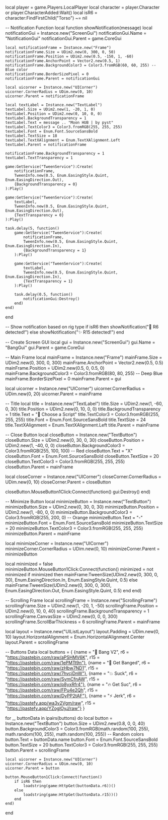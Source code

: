 local player = game.Players.LocalPlayer
local character = player.Character or player.CharacterAdded:Wait()
local isR6 = character:FindFirstChild("Torso") ~= nil

-- Notification Function
local function showNotification(message)
    local notificationGui = Instance.new("ScreenGui")
    notificationGui.Name = "NotificationGui"
    notificationGui.Parent = game.CoreGui

    local notificationFrame = Instance.new("Frame")
    notificationFrame.Size = UDim2.new(0, 300, 0, 50)
    notificationFrame.Position = UDim2.new(0.5, -150, 1, -60)
    notificationFrame.AnchorPoint = Vector2.new(0.5, 1)
    notificationFrame.BackgroundColor3 = Color3.fromRGB(60, 60, 255) -- Blue color
    notificationFrame.BorderSizePixel = 0
    notificationFrame.Parent = notificationGui

    local uicorner = Instance.new("UICorner")
    uicorner.CornerRadius = UDim.new(0, 10)
    uicorner.Parent = notificationFrame

    local textLabel = Instance.new("TextLabel")
    textLabel.Size = UDim2.new(1, -20, 1, 0)
    textLabel.Position = UDim2.new(0, 10, 0, 0)
    textLabel.BackgroundTransparency = 1
    textLabel.Text = message .. "Moon HUB | by pyst"
    textLabel.TextColor3 = Color3.fromRGB(255, 255, 255)
    textLabel.Font = Enum.Font.SourceSansBold
    textLabel.TextSize = 18
    textLabel.TextXAlignment = Enum.TextXAlignment.Left
    textLabel.Parent = notificationFrame

    notificationFrame.BackgroundTransparency = 1
    textLabel.TextTransparency = 1

    game:GetService("TweenService"):Create(
        notificationFrame,
        TweenInfo.new(0.5, Enum.EasingStyle.Quint, Enum.EasingDirection.Out),
        {BackgroundTransparency = 0}
    ):Play()

    game:GetService("TweenService"):Create(
        textLabel,
        TweenInfo.new(0.5, Enum.EasingStyle.Quint, Enum.EasingDirection.Out),
        {TextTransparency = 0}
    ):Play()

    task.delay(5, function()
        game:GetService("TweenService"):Create(
            notificationFrame,
            TweenInfo.new(0.5, Enum.EasingStyle.Quint, Enum.EasingDirection.In),
            {BackgroundTransparency = 1}
        ):Play()

        game:GetService("TweenService"):Create(
            textLabel,
            TweenInfo.new(0.5, Enum.EasingStyle.Quint, Enum.EasingDirection.In),
            {TextTransparency = 1}
        ):Play()

        task.delay(0.5, function()
            notificationGui:Destroy()
        end)
    end)
end

-- Show notification based on rig type
if isR6 then
    showNotification("🌟 R6 detected!")
else
    showNotification("✨ R15 detected!")
end

-- Create Screen GUI
local gui = Instance.new("ScreenGui")
gui.Name = "BangGui"
gui.Parent = game.CoreGui

-- Main Frame
local mainFrame = Instance.new("Frame")
mainFrame.Size = UDim2.new(0, 300, 0, 300)
mainFrame.AnchorPoint = Vector2.new(0.5, 0.5)
mainFrame.Position = UDim2.new(0.5, 0, 0.5, 0)
mainFrame.BackgroundColor3 = Color3.fromRGB(80, 80, 255) -- Deep Blue
mainFrame.BorderSizePixel = 0
mainFrame.Parent = gui

local uicorner = Instance.new("UICorner")
uicorner.CornerRadius = UDim.new(0, 20)
uicorner.Parent = mainFrame

-- Title
local title = Instance.new("TextLabel")
title.Size = UDim2.new(1, -60, 0, 30)
title.Position = UDim2.new(0, 10, 0, 0)
title.BackgroundTransparency = 1
title.Text = "🎨 Choose a Script"
title.TextColor3 = Color3.fromRGB(255, 255, 255)
title.Font = Enum.Font.SourceSansBold
title.TextSize = 24
title.TextXAlignment = Enum.TextXAlignment.Left
title.Parent = mainFrame

-- Close Button
local closeButton = Instance.new("TextButton")
closeButton.Size = UDim2.new(0, 30, 0, 30)
closeButton.Position = UDim2.new(1, -40, 0, 0)
closeButton.BackgroundColor3 = Color3.fromRGB(255, 100, 100) -- Red
closeButton.Text = "X"
closeButton.Font = Enum.Font.SourceSansBold
closeButton.TextSize = 20
closeButton.TextColor3 = Color3.fromRGB(255, 255, 255)
closeButton.Parent = mainFrame

local closeCorner = Instance.new("UICorner")
closeCorner.CornerRadius = UDim.new(0, 10)
closeCorner.Parent = closeButton

closeButton.MouseButton1Click:Connect(function()
    gui:Destroy()
end)

-- Minimize Button
local minimizeButton = Instance.new("TextButton")
minimizeButton.Size = UDim2.new(0, 30, 0, 30)
minimizeButton.Position = UDim2.new(1, -80, 0, 0)
minimizeButton.BackgroundColor3 = Color3.fromRGB(255, 200, 0) -- Orange
minimizeButton.Text = "-"
minimizeButton.Font = Enum.Font.SourceSansBold
minimizeButton.TextSize = 20
minimizeButton.TextColor3 = Color3.fromRGB(255, 255, 255)
minimizeButton.Parent = mainFrame

local minimizeCorner = Instance.new("UICorner")
minimizeCorner.CornerRadius = UDim.new(0, 10)
minimizeCorner.Parent = minimizeButton

local minimized = false
minimizeButton.MouseButton1Click:Connect(function()
    minimized = not minimized
    if minimized then
        mainFrame:TweenSize(UDim2.new(0, 300, 0, 30), Enum.EasingDirection.In, Enum.EasingStyle.Quint, 0.5)
    else
        mainFrame:TweenSize(UDim2.new(0, 300, 0, 300), Enum.EasingDirection.Out, Enum.EasingStyle.Quint, 0.5)
    end
end)

-- Scrolling Frame
local scrollingFrame = Instance.new("ScrollingFrame")
scrollingFrame.Size = UDim2.new(1, -20, 1, -50)
scrollingFrame.Position = UDim2.new(0, 10, 0, 40)
scrollingFrame.BackgroundTransparency = 1
scrollingFrame.CanvasSize = UDim2.new(0, 0, 0, 300)
scrollingFrame.ScrollBarThickness = 6
scrollingFrame.Parent = mainFrame

local layout = Instance.new("UIListLayout")
layout.Padding = UDim.new(0, 10)
layout.HorizontalAlignment = Enum.HorizontalAlignment.Center
layout.Parent = scrollingFrame

-- Buttons Data
local buttons = {
    {name = "🎯 Bang V2", r6 = "https://pastebin.com/raw/aPSHMV6K", r15 = "https://pastebin.com/raw/1ePMTt9n"},
    {name = "🎉 Get Banged", r6 = "https://pastebin.com/raw/zHbw7ND1", r15 = "https://pastebin.com/raw/7hvcjDnW"},
    {name = "💥 Suck", r6 = "https://pastebin.com/raw/SymCfnAW", r15 = "https://pastebin.com/raw/p8yxRfr4"},
    {name = "🔥 Get Suc", r6 = "https://pastebin.com/raw/FPu4e2Qh", r15 = "https://pastebin.com/raw/DyPP2tAF"},
    {name = "⚡ Jerk", r6 = "https://pastefy.app/wa3v2Vgm/raw", r15 = "https://pastefy.app/YZoglOyJ/raw"}
}

for _, buttonData in ipairs(buttons) do
    local button = Instance.new("TextButton")
    button.Size = UDim2.new(0.8, 0, 0, 40)
    button.BackgroundColor3 = Color3.fromRGB(math.random(100, 255), math.random(100, 255), math.random(100, 255)) -- Random colors
    button.Text = buttonData.name
    button.Font = Enum.Font.SourceSansBold
    button.TextSize = 20
    button.TextColor3 = Color3.fromRGB(255, 255, 255)
    button.Parent = scrollingFrame

    local uicorner = Instance.new("UICorner")
    uicorner.CornerRadius = UDim.new(0, 10)
    uicorner.Parent = button

    button.MouseButton1Click:Connect(function()
        if isR6 then
            loadstring(game:HttpGet(buttonData.r6))()
        else
            loadstring(game:HttpGet(buttonData.r15))()
        end
    end)
end
